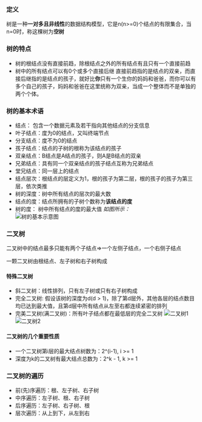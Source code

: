 ### 定义
树是一种**一对多且非线性**的数据结构模型，它是n(n>=0)个结点的有限集合，当n=0时，称这棵树为**空树**
### 树的特点
- 树的根结点没有直接前趋，除根结点之外的所有结点有且只有一个直接前趋
- 树中的所有结点可以有0个或多个直接后继
直接前趋指的是结点的双亲，而直接后继指的是结点的孩子，就好比**你**只有一个生你的妈妈和爸爸，而你可以有多个自己的孩子，妈妈和爸爸在这里统称为双亲，当成一个整体而不是单独的两个个体。
### 树的基本术语
- 结点：    包含一个数据元素及若干指向其他结点的分支信息
- 叶子结点：度为0的结点，又叫终端节点
- 分支结点：度不为0的结点
- 孩子结点：结点的子树的根称为该结点的孩子
- 双亲结点：B结点是A结点的孩子，则A是B结点的双亲
- 兄弟结点：具有同一个双亲结点的孩子结点互称为兄弟结点
- 堂兄结点：同一层上的结点
- 结点层次：根结点的层定义为1，根的孩子为第二层，根的孩子的孩子为第三层，依次类推
- 树的深度：树中所有结点的层次的最大数
- 结点的度：结点所拥有的子树个数称为**该结点的度**
- 树的度：  树中所有结点的度的最大值
*如图所示：*  
![树的基本示意图](https://raw.githubusercontent.com/pumpkinduan/FigureBed/img/20200319205750.png)
### 二叉树
二叉树中的结点最多只能有两个子结点=>一个左侧子结点，一个右侧子结点  
  
一颗二叉树由根结点、左子树和右子树构成
#### 特殊二叉树
- 斜二叉树：线性排列，只有左子树或只有右子树构成
- 完全二叉树: 假设该树的深度为d(d > 1)，除了第d层外，其他各层的结点数目均已达到最大值，且第d层中所有结点从左至右都连续紧密的排列
- 完美二叉树(满二叉树)：所有叶子结点都在最低层的完全二叉树
![二叉树1](https://raw.githubusercontent.com/pumpkinduan/FigureBed/img/20200319214053.png)
![二叉树2](https://raw.githubusercontent.com/pumpkinduan/FigureBed/img/20200319214324.png)
#### 二叉树的几个重要性质
- 一个二叉树第i层的最大结点树数为：2^(i-1), i >= 1
- 深度为k的二叉树有最大结点总数为：2^k - 1, k >= 1
### 二叉树的遍历
- 前(先)序遍历：根、左子树、右子树
- 中序遍历：左子树、根、右子树
- 后序遍历：左子树、右子树、根
- 层次遍历：从上到下，从左到右